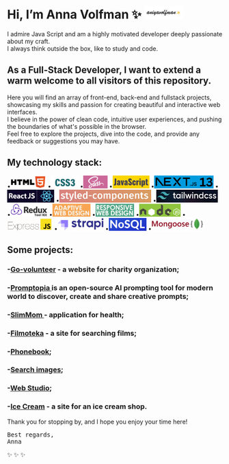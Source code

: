 # Hi, I’m Anna Volfman ✨ <img src="/images/gifmaker_me.gif" height="30">

I admire Java Script and am a highly motivated developer deeply passionate about my craft.
<br> I always think outside the box, like to study and code.

## As a Full-Stack Developer, I want to extend a warm welcome to all visitors of this repository.

Here you will find an array of front-end, back-end and fullstack projects, showcasing my skills and passion for creating beautiful and interactive web interfaces. <br>
I believe in the power of clean code, intuitive user experiences, and pushing the boundaries of what's possible in the browser.
<br>
Feel free to explore the projects, dive into the code, and provide any feedback or suggestions you may have.

## My technology stack:

•<img src="/images/w3_html5-ar21.png" height="30">
•<img src="/images/CSS3-Interview-Questions-1.jpg" height="30">
•<img src="/images/sass.png" height="30">
•<img src="/images/java-script.jpg" height="30">
•<img src="/images/1_jvXSiyAs8vZgT1PFV-bPQQ.png" height="30">
•<img src="/images/reactjs-2.png" height="30">
•<img src="/images/meta.png" height="30">
•<img src="/images/8e909c88-4e83-4af4-b5b2-4a50a9b571f7-cover.png" height="30">
•<img src="/images/1683961037831.png" height="30">
•<img src="/images/завантаження2.jpg" height="30">
•<img src="/images/завантаження.jpg" height="30">
•<img src="/images/1_mp91A9RzagntGGjBnwu4Yw.png" height="30">
•<img src="/images/beginners-guide-to-using-express-js-and-node-js-framework.png" height="30">
•<img src="/images/strapi.jpg" height="30">
•<img src="/images/1_-5w8bX-XiOtwdmhQ2W7_TA.png" height="30">
•<img src="/images/1_acfAKaDI7uv5GyFnJmiPhA.png" height="30">

## Some projects:

### -[Go-volunteer](https://www.go-volonteer.in.ua/) - a website for charity organization;

### -[Promptopia ](https://promptopia-eight-sigma.vercel.app/) is an open-source AI prompting tool for modern world to discover, create and share creative prompts;

### -[SlimMom ](https://aniyavolfman.github.io/health-app-project/)- application for health;

### -[Filmoteka](https://aniyavolfman.github.io/filmoteka/) - a site for searching films;

### -[Phonebook](https://aniyavolfman.github.io/goit-react-hw-08-phonebook/);

### -[Search images](https://aniyavolfman.github.io/search-images/);

### -[Web Studio](https://aniyavolfman.github.io/goit-markup-hw-08/index.html);

### -[Ice Cream](https://aniyavolfman.github.io/team-project-scss/) - a site for an ice cream shop.

Thank you for stopping by, and I hope you enjoy your time here!

<pre>Best regards,
Anna</pre>

✨ ✨ ✨
